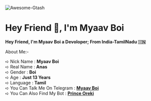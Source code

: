 

![Awesome-Gtash](https://te.legra.ph/file/f330d37f9c185a1ca3c4d.jpg)
# Hey Friend 👋, I'm Myaav Boi

<b>Hey Friend, I'm Myaav Boi a Devoloper;
From India-TamilNadu 🇮🇳</b>

 About Me:-


➪ Nick Name : **Myaav Boi**      
➪ Real Name : **Anas**     
➪ Gender : **Boi**      
➪ Age : **Just 13 Years**          
➪ Language : **Tamil**        
➪ You Can Talk Me On Telegram : **[Myaav Boi](t.me/awesome_mb)**     
➪ You Can Also Find My Bot : **[Prince Oreki](t.me/orekixprorobot)**
